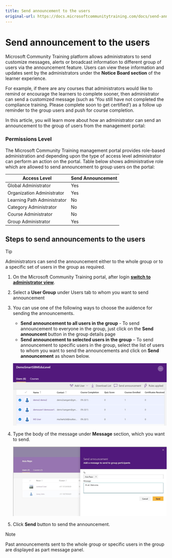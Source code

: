 ```yaml
---
title: Send announcement to the users
original-url: https://docs.microsoftcommunitytraining.com/docs/send-announcement-to-the-users
---
```


# Send announcement to the users

Microsoft Community Training platform allows administrators to send customize messages, alerts or broadcast information to different group of users via the announcement feature. Users can view these information and updates sent by the administrators  under the **Notice Board section** of the learner experience.

For example, if there are any courses that administrators would like to remind or encourage the learners to complete sooner,  then administrator can send a customized message (such as ‘You still have not completed the compliance training. Please complete soon to get certified’) as a follow up reminder to the group users and  push for course completion.

In this article, you will learn more about how an administrator can send an announcement to the group of users from the management portal:

### Permissions Level

The Microsoft Community Training management portal provides role-based administration and depending upon the type of access level administrator can perform an action on the portal. Table below shows administrative role which are allowed to send announcement to group users on the portal:

| Access Level  | Send Announcement |
| --- | --- |
| Global Administrator | Yes |
| Organization Administrator | Yes |
| Learning Path Administrator | No |
| Category Administrator | No |
| Course Administrator | No |
| Group Administrator | Yes |

## Steps to send announcements to the users

> [!TIP]
> Administrators can send the announcement either to the whole group or to a specific set of users in the group as required.

1. On the Microsoft Community Training portal, after login [**switch to administrator view**](../../get-started/4_step-by-step-configuration-guide#step-2-switch-to-administrator-view-of-the-portal).

2. Select a **User Group** under Users tab to whom you want to send announcement

3. You can use one of the following ways to choose the auidence for sending the  announcements.
    - **Send announcement to all users in the group** - To send announcement to everyone in the group, just click on the **Send announcent** button in the group details page
    - **Send announcement to selected users in the group** – To send announcement to specific users in the group, select the list of users to whom you want to send the announcements and click on **Send announcement** as shown below.

    ![image.png](../../media/image%2862%29.png)

4. Type the body of the message under **Message** section, which you want to send.

    ![SendAnn1](../../media/SendAnn1.jpg)

5. Click **Send** button to send the announcement.

> [!NOTE]
> Past announcements sent to the whole group or specific users in the group are displayed as part message panel.